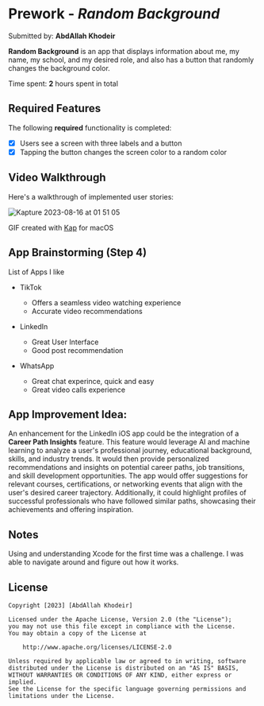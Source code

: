 # Prework - *Random Background*

Submitted by: **AbdAllah Khodeir**

**Random Background** is an app that displays information about me, my name, my school, and my desired role, and also has a button that randomly changes the background color.


Time spent: **2** hours spent in total

## Required Features

The following **required** functionality is completed:

- [X] Users see a screen with three labels and a button
- [X] Tapping the button changes the screen color to a random color
 
## Video Walkthrough

Here's a walkthrough of implemented user stories:

<!-- <img src='https://imgur.com/a/nALcBOB.gif' title='Video Walkthrough' width='' alt='Video Walkthrough' /> -->



![Kapture 2023-08-16 at 01 51 05](https://github.com/AbdAllahKhodeir/iOS101-PreWork/assets/25985196/1a819bdc-a556-48b8-acda-06ca63c1f209)


GIF created with [Kap](https://getkap.co/) for macOS



## App Brainstorming (Step 4)

List of Apps I like
 - TikTok
    - Offers a seamless video watching experience
    - Accurate video recommendations
      
 - LinkedIn
    - Great User Interface
    - Good post recommendation

 - WhatsApp
   - Great chat experince, quick and easy
   - Great video calls experience


## App Improvement Idea:

An enhancement for the LinkedIn iOS app could be the integration of a **Career Path Insights** feature. This feature would leverage AI and machine learning to analyze a user's professional journey, educational background, skills, and industry trends. It would then provide personalized recommendations and insights on potential career paths, job transitions, and skill development opportunities. The app would offer suggestions for relevant courses, certifications, or networking events that align with the user's desired career trajectory. Additionally, it could highlight profiles of successful professionals who have followed similar paths, showcasing their achievements and offering inspiration. 

## Notes

Using and understanding Xcode for the first time was a challenge. I was able to navigate around and figure out how it works.

## License

    Copyright [2023] [AbdAllah Khodeir]

    Licensed under the Apache License, Version 2.0 (the "License");
    you may not use this file except in compliance with the License.
    You may obtain a copy of the License at

        http://www.apache.org/licenses/LICENSE-2.0

    Unless required by applicable law or agreed to in writing, software
    distributed under the License is distributed on an "AS IS" BASIS,
    WITHOUT WARRANTIES OR CONDITIONS OF ANY KIND, either express or implied.
    See the License for the specific language governing permissions and
    limitations under the License.
